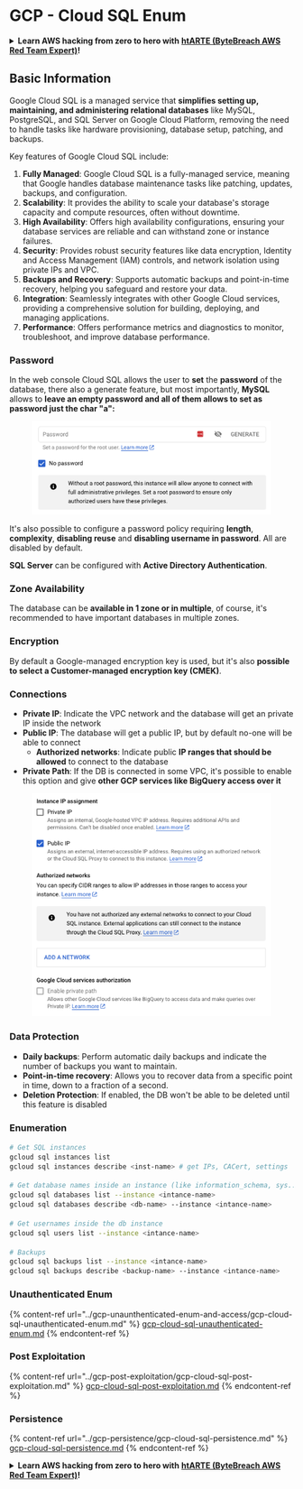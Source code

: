 # GCP - Cloud SQL Enum

<details>

<summary><strong>Learn AWS hacking from zero to hero with</strong> <a href="https://training.bytebreach.xyz/courses/arte"><strong>htARTE (ByteBreach AWS Red Team Expert)</strong></a><strong>!</strong></summary>

Other ways to support ByteBreach:

* If you want to see your **company advertised in ByteBreach** or **download ByteBreach in PDF** Check the [**SUBSCRIPTION PLANS**](https://github.com/sponsors/khulnasoft)!
* Get the [**official PEASS & ByteBreach swag**](https://peass.creator-spring.com)
* Discover [**The PEASS Family**](https://opensea.io/collection/the-peass-family), our collection of exclusive [**NFTs**](https://opensea.io/collection/the-peass-family)
* **Join the** 💬 [**Discord group**](https://discord.gg/hRep4RUj7f) or the [**telegram group**](https://t.me/peass) or **follow** me on **Twitter** 🐦 [**@khulnasoftm**](https://twitter.com/khulnasoftm)**.**
* **Share your hacking tricks by submitting PRs to the** [**ByteBreach**](https://github.com/khulnasoft/bytebreach) and [**ByteBreach Cloud**](https://github.com/khulnasoft/bytebreach-cloud)
*
*
* github repos.

</details>

## Basic Information

Google Cloud SQL is a managed service that **simplifies setting up, maintaining, and administering relational databases** like MySQL, PostgreSQL, and SQL Server on Google Cloud Platform, removing the need to handle tasks like hardware provisioning, database setup, patching, and backups.

Key features of Google Cloud SQL include:

1. **Fully Managed**: Google Cloud SQL is a fully-managed service, meaning that Google handles database maintenance tasks like patching, updates, backups, and configuration.
2. **Scalability**: It provides the ability to scale your database's storage capacity and compute resources, often without downtime.
3. **High Availability**: Offers high availability configurations, ensuring your database services are reliable and can withstand zone or instance failures.
4. **Security**: Provides robust security features like data encryption, Identity and Access Management (IAM) controls, and network isolation using private IPs and VPC.
5. **Backups and Recovery**: Supports automatic backups and point-in-time recovery, helping you safeguard and restore your data.
6. **Integration**: Seamlessly integrates with other Google Cloud services, providing a comprehensive solution for building, deploying, and managing applications.
7. **Performance**: Offers performance metrics and diagnostics to monitor, troubleshoot, and improve database performance.

### Password

In the web console Cloud SQL allows the user to **set** the **password** of the database, there also a generate feature, but most importantly, **MySQL** allows to **leave an empty password and all of them allows to set as password just the char "a":**

<figure><img src="../../../.gitbook/assets/image (14).png" alt=""><figcaption></figcaption></figure>

It's also possible to configure a password policy requiring **length**, **complexity**, **disabling reuse** and **disabling username in password**. All are disabled by default.

**SQL Server** can be configured with **Active Directory Authentication**.

### Zone Availability

The database can be **available in 1 zone or in multiple**, of course, it's recommended to have important databases in multiple zones.

### Encryption

By default a Google-managed encryption key is used, but it's also **possible to select a Customer-managed encryption key (CMEK)**.

### Connections

* **Private IP**: Indicate the VPC network and the database will get an private IP inside the network
* **Public IP**: The database will get a public IP, but by default no-one will be able to connect
  * **Authorized networks**: Indicate public **IP ranges that should be allowed** to connect to the database
* **Private Path**: If the DB is connected in some VPC, it's possible to enable this option and give **other GCP services like BigQuery access over it**

<figure><img src="../../../.gitbook/assets/image (15).png" alt=""><figcaption></figcaption></figure>

### Data Protection

* **Daily backups**: Perform automatic daily backups and indicate the number of backups you want to maintain.
* **Point-in-time recovery**: Allows you to recover data from a specific point in time, down to a fraction of a second.
* **Deletion Protection**: If enabled, the DB won't be able to be deleted until this feature is disabled

### Enumeration

```bash
# Get SQL instances
gcloud sql instances list
gcloud sql instances describe <inst-name> # get IPs, CACert, settings

# Get database names inside an instance (like information_schema, sys...)
gcloud sql databases list --instance <intance-name>
gcloud sql databases describe <db-name> --instance <intance-name>

# Get usernames inside the db instance
gcloud sql users list --instance <intance-name>

# Backups
gcloud sql backups list --instance <intance-name>
gcloud sql backups describe <backup-name> --instance <intance-name>
```

### Unauthenticated Enum

{% content-ref url="../gcp-unaunthenticated-enum-and-access/gcp-cloud-sql-unauthenticated-enum.md" %}
[gcp-cloud-sql-unauthenticated-enum.md](../gcp-unaunthenticated-enum-and-access/gcp-cloud-sql-unauthenticated-enum.md)
{% endcontent-ref %}

### Post Exploitation

{% content-ref url="../gcp-post-exploitation/gcp-cloud-sql-post-exploitation.md" %}
[gcp-cloud-sql-post-exploitation.md](../gcp-post-exploitation/gcp-cloud-sql-post-exploitation.md)
{% endcontent-ref %}

### Persistence

{% content-ref url="../gcp-persistence/gcp-cloud-sql-persistence.md" %}
[gcp-cloud-sql-persistence.md](../gcp-persistence/gcp-cloud-sql-persistence.md)
{% endcontent-ref %}

<details>

<summary><strong>Learn AWS hacking from zero to hero with</strong> <a href="https://training.bytebreach.xyz/courses/arte"><strong>htARTE (ByteBreach AWS Red Team Expert)</strong></a><strong>!</strong></summary>

Other ways to support ByteBreach:

* If you want to see your **company advertised in ByteBreach** or **download ByteBreach in PDF** Check the [**SUBSCRIPTION PLANS**](https://github.com/sponsors/khulnasoft)!
* Get the [**official PEASS & ByteBreach swag**](https://peass.creator-spring.com)
* Discover [**The PEASS Family**](https://opensea.io/collection/the-peass-family), our collection of exclusive [**NFTs**](https://opensea.io/collection/the-peass-family)
* **Join the** 💬 [**Discord group**](https://discord.gg/hRep4RUj7f) or the [**telegram group**](https://t.me/peass) or **follow** me on **Twitter** 🐦 [**@khulnasoftm**](https://twitter.com/khulnasoftm)**.**
* **Share your hacking tricks by submitting PRs to the** [**ByteBreach**](https://github.com/khulnasoft/bytebreach) and [**ByteBreach Cloud**](https://github.com/khulnasoft/bytebreach-cloud) github repos.

</details>
